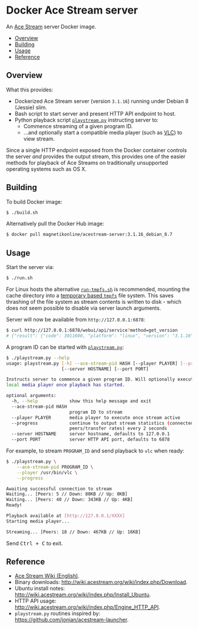 # Docker Ace Stream server
An [Ace Stream](http://www.acestream.org/) server Docker image.
- [Overview](#overview)
- [Building](#building)
- [Usage](#usage)
- [Reference](#reference)

## Overview
What this provides:
- Dockerized Ace Stream server (version `3.1.16`) running under Debian 8 (Jessie) slim.
- Bash script to start server and present HTTP API endpoint to host.
- Python playback script [`playstream.py`](playstream.py) instructing server to:
	- Commence streaming of a given program ID.
	- ...and optionally start a compatible media player (such as [VLC](https://www.videolan.org/vlc/)) to view stream.

Since a single HTTP endpoint exposed from the Docker container controls the server _and_ provides the output stream, this provides one of the easier methods for playback of Ace Streams on traditionally unsupported operating systems such as OS X.

## Building
To build Docker image:
```sh
$ ./build.sh
```

Alternatively pull the Docker Hub image:
```sh
$ docker pull magnetikonline/acestream-server:3.1.16_debian_8.7
```

## Usage
Start the server via:
```sh
$ ./run.sh
```

For Linux hosts the alternative [`run-tmpfs.sh`](run-tmpfs.sh) is recommended, mounting the cache directory into a [temporary based `tmpfs`](run-tmpfs.sh#L12) file system. This saves thrashing of the file system as stream contents is written to disk - which does not seem possible to disable via server launch arguments.

Server will now be available from `http://127.0.0.1:6878`:
```sh
$ curl http://127.0.0.1:6878/webui/api/service?method=get_version
# {"result": {"code": 3011600, "platform": "linux", "version": "3.1.16"}, "error": null}
```

A program ID can be started with [`playstream.py`](playstream.py):
```sh
$ ./playstream.py --help
usage: playstream.py [-h] --ace-stream-pid HASH [--player PLAYER] [--progress]
                     [--server HOSTNAME] [--port PORT]

Instructs server to commence a given program ID. Will optionally execute a
local media player once playback has started.

optional arguments:
  -h, --help            show this help message and exit
  --ace-stream-pid HASH
                        program ID to stream
  --player PLAYER       media player to execute once stream active
  --progress            continue to output stream statistics (connected
                        peers/transfer rates) every 2 seconds
  --server HOSTNAME     server hostname, defaults to 127.0.0.1
  --port PORT           server HTTP API port, defaults to 6878
```

For example, to stream `PROGRAM_ID` and send playback to `vlc` when ready:
```sh
$ ./playstream.py \
	--ace-stream-pid PROGRAM_ID \
	--player /usr/bin/vlc \
	--progress

Awaiting successful connection to stream
Waiting... [Peers: 5 // Down: 80KB // Up: 0KB]
Waiting... [Peers: 40 // Down: 343KB // Up: 4KB]
Ready!

Playback available at [http://127.0.0.1/XXXX]
Starting media player...

Streaming... [Peers: 18 // Down: 467KB // Up: 16KB]
```

Send <kbd>Ctrl + C</kbd> to exit.

## Reference
- [Ace Stream Wiki (English)](http://wiki.acestream.org/wiki/index.php/%D0%97%D0%B0%D0%B3%D0%BB%D0%B0%D0%B2%D0%BD%D0%B0%D1%8F_%D1%81%D1%82%D1%80%D0%B0%D0%BD%D0%B8%D1%86%D0%B0/en).
- Binary downloads: http://wiki.acestream.org/wiki/index.php/Download.
- Ubuntu install notes: http://wiki.acestream.org/wiki/index.php/Install_Ubuntu.
- HTTP API usage: http://wiki.acestream.org/wiki/index.php/Engine_HTTP_API.
- `playstream.py` routines inspired by: https://github.com/jonian/acestream-launcher.

